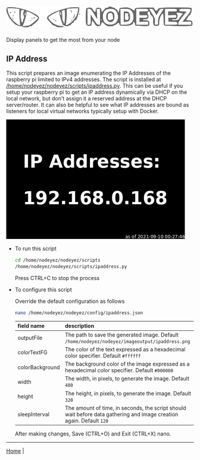 # ![Nodeyez](../images/nodeyez.svg)
Display panels to get the most from your node

## IP Address

This script prepares an image enumerating the IP Addresses of the raspberry pi
limited to IPv4 addresses.  The script is installed at
[/home/nodeyez/nodeyez/scripts/ipaddress.py](../scripts/ipaddress.py).
This can be useful if you setup your raspberry pi to get an IP address 
dynamically via DHCP on the local network, but don't assign it a reserved
address at the DHCP server/router.  It can also be helpful to see what IP
addresses are bound as listeners for local virtual networks typically setup
with Docker.

![sample image of ip address](../images/ipaddress.png)

* To run this script

   ```sh
   cd /home/nodeyez/nodeyez/scripts
   /home/nodeyez/nodeyez/scripts/ipaddress.py
   ```

   Press CTRL+C to stop the process

* To configure this script

   Override the default configuration as follows

   ```sh
   nano /home/nodeyez/nodeyez/config/ipaddress.json
   ```

   | field name | description |
   | --- | --- |
   | outputFile | The path to save the generated image. Default `/home/nodeyez/nodeyez/imageoutput/ipaddress.png` |
   | colorTextFG | The color of the text expressed as a hexadecimal color specifier. Default `#ffffff` | 
   | colorBackground | The background color of the image expressed as a hexadecimal color specifier. Default `#000000` |
   | width | The width, in pixels, to generate the image. Default `480` |
   | height | The height, in pixels, to generate the image. Default `320` |
   | sleepInterval | The amount of time, in seconds, the script should wait before data gathering and image creation again. Default `120` |

   After making changes, Save (CTRL+O) and Exit (CTRL+X) nano.


---

[Home](../README.md) | 

